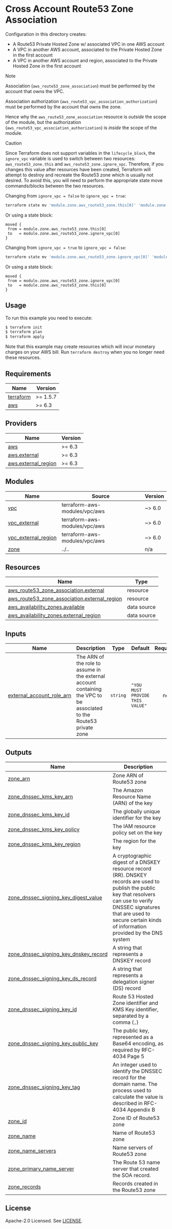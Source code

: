 # Cross Account Route53 Zone Association

Configuration in this directory creates:

- A Route53 Private Hosted Zone w/ associated VPC in one AWS account
- A VPC in another AWS account, associated to the Private Hosted Zone in the first account
- A VPC in another AWS account and region, associated to the Private Hosted Zone in the first account

> [!NOTE]
> Association (`aws_route53_zone_association`) must be performed by the account that owns the VPC.
>
> Association authorization (`aws_route53_vpc_association_authorization`) must be performed by the account that owns the zone.
>
> Hence why the `aws_route53_zone_association` resource is *outside* the scope of the module, but the authorization (`aws_route53_vpc_association_authorization`) is *inside* the scope of the module.

> [!CAUTION]
> Since Terraform does not support variables in the `lifecycle_block`, the `ignore_vpc` variable is used to switch between two resources: `aws_route53_zone.this` and `aws_route53_zone.ignore_vpc`.
> Therefore, if you changes this value after resources have been created, Terraform will attempt to destroy and recreate the Route53 zone which is usually not desired. To avoid this,
> you will need to perform the appropriate state move commands/blocks between the two resources.
>
> Changing from `ignore_vpc = false` to `ignore_vpc = true`:
>
> ```bash
>terraform state mv 'module.zone.aws_route53_zone.this[0]' 'module.zone.aws_route53_zone.ignore_vpc[0]'
> ```
>
> Or using a state block:
>
>```hcl
>moved {
>  from = module.zone.aws_route53_zone.this[0]
>  to   = module.zone.aws_route53_zone.ignore_vpc[0]
>}
> ```
>
> Changing from `ignore_vpc = true` to `ignore_vpc = false`:
>
>```bash
>terraform state mv 'module.zone.aws_route53_zone.ignore_vpc[0]' 'module.zone.aws_route53_zone.this[0]'
> ```
>
> Or using a state block:
>
>```hcl
>moved {
>  from = module.zone.aws_route53_zone.ignore_vpc[0]
>  to   = module.zone.aws_route53_zone.this[0]
>}
> ```
>

## Usage

To run this example you need to execute:

```bash
$ terraform init
$ terraform plan
$ terraform apply
```

Note that this example may create resources which will incur monetary charges on your AWS bill. Run `terraform destroy` when you no longer need these resources.

<!-- BEGIN_TF_DOCS -->
## Requirements

| Name | Version |
|------|---------|
| <a name="requirement_terraform"></a> [terraform](#requirement\_terraform) | >= 1.5.7 |
| <a name="requirement_aws"></a> [aws](#requirement\_aws) | >= 6.3 |

## Providers

| Name | Version |
|------|---------|
| <a name="provider_aws"></a> [aws](#provider\_aws) | >= 6.3 |
| <a name="provider_aws.external"></a> [aws.external](#provider\_aws.external) | >= 6.3 |
| <a name="provider_aws.external_region"></a> [aws.external\_region](#provider\_aws.external\_region) | >= 6.3 |

## Modules

| Name | Source | Version |
|------|--------|---------|
| <a name="module_vpc"></a> [vpc](#module\_vpc) | terraform-aws-modules/vpc/aws | ~> 6.0 |
| <a name="module_vpc_external"></a> [vpc\_external](#module\_vpc\_external) | terraform-aws-modules/vpc/aws | ~> 6.0 |
| <a name="module_vpc_external_region"></a> [vpc\_external\_region](#module\_vpc\_external\_region) | terraform-aws-modules/vpc/aws | ~> 6.0 |
| <a name="module_zone"></a> [zone](#module\_zone) | ../.. | n/a |

## Resources

| Name | Type |
|------|------|
| [aws_route53_zone_association.external](https://registry.terraform.io/providers/hashicorp/aws/latest/docs/resources/route53_zone_association) | resource |
| [aws_route53_zone_association.external_region](https://registry.terraform.io/providers/hashicorp/aws/latest/docs/resources/route53_zone_association) | resource |
| [aws_availability_zones.available](https://registry.terraform.io/providers/hashicorp/aws/latest/docs/data-sources/availability_zones) | data source |
| [aws_availability_zones.external_region](https://registry.terraform.io/providers/hashicorp/aws/latest/docs/data-sources/availability_zones) | data source |

## Inputs

| Name | Description | Type | Default | Required |
|------|-------------|------|---------|:--------:|
| <a name="input_external_account_role_arn"></a> [external\_account\_role\_arn](#input\_external\_account\_role\_arn) | The ARN of the role to assume in the external account containing the VPC to be associated to the Route53 private zone | `string` | `"YOU MUST PROVIDE THIS VALUE"` | no |

## Outputs

| Name | Description |
|------|-------------|
| <a name="output_zone_arn"></a> [zone\_arn](#output\_zone\_arn) | Zone ARN of Route53 zone |
| <a name="output_zone_dnssec_kms_key_arn"></a> [zone\_dnssec\_kms\_key\_arn](#output\_zone\_dnssec\_kms\_key\_arn) | The Amazon Resource Name (ARN) of the key |
| <a name="output_zone_dnssec_kms_key_id"></a> [zone\_dnssec\_kms\_key\_id](#output\_zone\_dnssec\_kms\_key\_id) | The globally unique identifier for the key |
| <a name="output_zone_dnssec_kms_key_policy"></a> [zone\_dnssec\_kms\_key\_policy](#output\_zone\_dnssec\_kms\_key\_policy) | The IAM resource policy set on the key |
| <a name="output_zone_dnssec_kms_key_region"></a> [zone\_dnssec\_kms\_key\_region](#output\_zone\_dnssec\_kms\_key\_region) | The region for the key |
| <a name="output_zone_dnssec_signing_key_digest_value"></a> [zone\_dnssec\_signing\_key\_digest\_value](#output\_zone\_dnssec\_signing\_key\_digest\_value) | A cryptographic digest of a DNSKEY resource record (RR). DNSKEY records are used to publish the public key that resolvers can use to verify DNSSEC signatures that are used to secure certain kinds of information provided by the DNS system |
| <a name="output_zone_dnssec_signing_key_dnskey_record"></a> [zone\_dnssec\_signing\_key\_dnskey\_record](#output\_zone\_dnssec\_signing\_key\_dnskey\_record) | A string that represents a DNSKEY record |
| <a name="output_zone_dnssec_signing_key_ds_record"></a> [zone\_dnssec\_signing\_key\_ds\_record](#output\_zone\_dnssec\_signing\_key\_ds\_record) | A string that represents a delegation signer (DS) record |
| <a name="output_zone_dnssec_signing_key_id"></a> [zone\_dnssec\_signing\_key\_id](#output\_zone\_dnssec\_signing\_key\_id) | Route 53 Hosted Zone identifier and KMS Key identifier, separated by a comma (`,`) |
| <a name="output_zone_dnssec_signing_key_public_key"></a> [zone\_dnssec\_signing\_key\_public\_key](#output\_zone\_dnssec\_signing\_key\_public\_key) | The public key, represented as a Base64 encoding, as required by RFC-4034 Page 5 |
| <a name="output_zone_dnssec_signing_key_tag"></a> [zone\_dnssec\_signing\_key\_tag](#output\_zone\_dnssec\_signing\_key\_tag) | An integer used to identify the DNSSEC record for the domain name. The process used to calculate the value is described in RFC-4034 Appendix B |
| <a name="output_zone_id"></a> [zone\_id](#output\_zone\_id) | Zone ID of Route53 zone |
| <a name="output_zone_name"></a> [zone\_name](#output\_zone\_name) | Name of Route53 zone |
| <a name="output_zone_name_servers"></a> [zone\_name\_servers](#output\_zone\_name\_servers) | Name servers of Route53 zone |
| <a name="output_zone_primary_name_server"></a> [zone\_primary\_name\_server](#output\_zone\_primary\_name\_server) | The Route 53 name server that created the SOA record. |
| <a name="output_zone_records"></a> [zone\_records](#output\_zone\_records) | Records created in the Route53 zone |
<!-- END_TF_DOCS -->

## License

Apache-2.0 Licensed. See [LICENSE](https://github.com/terraform-aws-modules/terraform-aws-ecs/blob/master/LICENSE).
